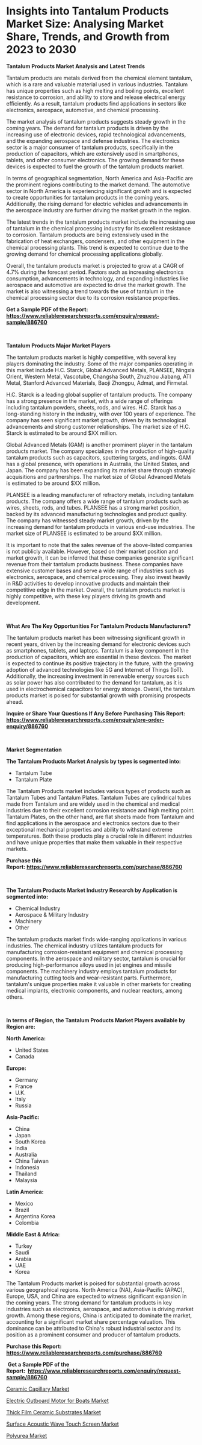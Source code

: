 <p><h1>Insights into Tantalum Products Market Size: Analysing Market Share, Trends, and Growth from 2023 to 2030</h1></p><p><strong>Tantalum Products Market Analysis and Latest Trends</strong></p>
<p><p>Tantalum products are metals derived from the chemical element tantalum, which is a rare and valuable material used in various industries. Tantalum has unique properties such as high melting and boiling points, excellent resistance to corrosion, and ability to store and release electrical energy efficiently. As a result, tantalum products find applications in sectors like electronics, aerospace, automotive, and chemical processing.</p><p>The market analysis of tantalum products suggests steady growth in the coming years. The demand for tantalum products is driven by the increasing use of electronic devices, rapid technological advancements, and the expanding aerospace and defense industries. The electronics sector is a major consumer of tantalum products, specifically in the production of capacitors, which are extensively used in smartphones, tablets, and other consumer electronics. The growing demand for these devices is expected to fuel the growth of the tantalum products market.</p><p>In terms of geographical segmentation, North America and Asia-Pacific are the prominent regions contributing to the market demand. The automotive sector in North America is experiencing significant growth and is expected to create opportunities for tantalum products in the coming years. Additionally, the rising demand for electric vehicles and advancements in the aerospace industry are further driving the market growth in the region.</p><p>The latest trends in the tantalum products market include the increasing use of tantalum in the chemical processing industry for its excellent resistance to corrosion. Tantalum products are being extensively used in the fabrication of heat exchangers, condensers, and other equipment in the chemical processing plants. This trend is expected to continue due to the growing demand for chemical processing applications globally.</p><p>Overall, the tantalum products market is projected to grow at a CAGR of 4.7% during the forecast period. Factors such as increasing electronics consumption, advancements in technology, and expanding industries like aerospace and automotive are expected to drive the market growth. The market is also witnessing a trend towards the use of tantalum in the chemical processing sector due to its corrosion resistance properties.</p></p>
<p><strong>Get a Sample PDF of the Report:&nbsp; <a href="https://www.reliableresearchreports.com/enquiry/request-sample/886760">https://www.reliableresearchreports.com/enquiry/request-sample/886760</a></strong></p>
<p>&nbsp;</p>
<p><strong>Tantalum Products Major Market Players</strong></p>
<p><p>The tantalum products market is highly competitive, with several key players dominating the industry. Some of the major companies operating in this market include H.C. Starck, Global Advanced Metals, PLANSEE, Ningxia Orient, Western Metal, Vascotube, Changsha South, Zhuzhou Jiabang, ATI Metal, Stanford Advanced Materials, Baoji Zhongpu, Admat, and Firmetal.</p><p>H.C. Starck is a leading global supplier of tantalum products. The company has a strong presence in the market, with a wide range of offerings including tantalum powders, sheets, rods, and wires. H.C. Starck has a long-standing history in the industry, with over 100 years of experience. The company has seen significant market growth, driven by its technological advancements and strong customer relationships. The market size of H.C. Starck is estimated to be around $XX million.</p><p>Global Advanced Metals (GAM) is another prominent player in the tantalum products market. The company specializes in the production of high-quality tantalum products such as capacitors, sputtering targets, and ingots. GAM has a global presence, with operations in Australia, the United States, and Japan. The company has been expanding its market share through strategic acquisitions and partnerships. The market size of Global Advanced Metals is estimated to be around $XX million.</p><p>PLANSEE is a leading manufacturer of refractory metals, including tantalum products. The company offers a wide range of tantalum products such as wires, sheets, rods, and tubes. PLANSEE has a strong market position, backed by its advanced manufacturing technologies and product quality. The company has witnessed steady market growth, driven by the increasing demand for tantalum products in various end-use industries. The market size of PLANSEE is estimated to be around $XX million.</p><p>It is important to note that the sales revenue of the above-listed companies is not publicly available. However, based on their market position and market growth, it can be inferred that these companies generate significant revenue from their tantalum products business. These companies have extensive customer bases and serve a wide range of industries such as electronics, aerospace, and chemical processing. They also invest heavily in R&D activities to develop innovative products and maintain their competitive edge in the market. Overall, the tantalum products market is highly competitive, with these key players driving its growth and development.</p></p>
<p>&nbsp;</p>
<p><strong>What Are The Key Opportunities For Tantalum Products Manufacturers?</strong></p>
<p><p>The tantalum products market has been witnessing significant growth in recent years, driven by the increasing demand for electronic devices such as smartphones, tablets, and laptops. Tantalum is a key component in the production of capacitors, which are essential in these devices. The market is expected to continue its positive trajectory in the future, with the growing adoption of advanced technologies like 5G and Internet of Things (IoT). Additionally, the increasing investment in renewable energy sources such as solar power has also contributed to the demand for tantalum, as it is used in electrochemical capacitors for energy storage. Overall, the tantalum products market is poised for substantial growth with promising prospects ahead.</p></p>
<p><strong>Inquire or Share Your Questions If Any Before Purchasing This Report: <a href="https://www.reliableresearchreports.com/enquiry/pre-order-enquiry/886760">https://www.reliableresearchreports.com/enquiry/pre-order-enquiry/886760</a></strong></p>
<p>&nbsp;</p>
<p><strong>Market Segmentation</strong></p>
<p><strong>The Tantalum Products Market Analysis by types is segmented into:</strong></p>
<p><ul><li>Tantalum Tube</li><li>Tantalum Plate</li></ul></p>
<p><p>The Tantalum Products market includes various types of products such as Tantalum Tubes and Tantalum Plates. Tantalum Tubes are cylindrical tubes made from Tantalum and are widely used in the chemical and medical industries due to their excellent corrosion resistance and high melting point. Tantalum Plates, on the other hand, are flat sheets made from Tantalum and find applications in the aerospace and electronics sectors due to their exceptional mechanical properties and ability to withstand extreme temperatures. Both these products play a crucial role in different industries and have unique properties that make them valuable in their respective markets.</p></p>
<p><strong>Purchase this Report:&nbsp;<a href="https://www.reliableresearchreports.com/purchase/886760">https://www.reliableresearchreports.com/purchase/886760</a></strong></p>
<p>&nbsp;</p>
<p><strong>The Tantalum Products Market Industry Research by Application is segmented into:</strong></p>
<p><ul><li>Chemical Industry</li><li>Aerospace & Military Industry</li><li>Machinery</li><li>Other</li></ul></p>
<p><p>The tantalum products market finds wide-ranging applications in various industries. The chemical industry utilizes tantalum products for manufacturing corrosion-resistant equipment and chemical processing components. In the aerospace and military sector, tantalum is crucial for producing high-performance alloys used in jet engines and missile components. The machinery industry employs tantalum products for manufacturing cutting tools and wear-resistant parts. Furthermore, tantalum's unique properties make it valuable in other markets for creating medical implants, electronic components, and nuclear reactors, among others.</p></p>
<p>&nbsp;</p>
<p><strong>In terms of Region, the Tantalum Products Market Players available by Region are:</strong></p>
<p>
    <p> <strong> North America: </strong>
        <ul>
            <li>United States</li>
            <li>Canada</li>
        </ul>
        </p> 
    <p> <strong> Europe: </strong>
        <ul>
            <li>Germany</li>
            <li>France</li>
            <li>U.K.</li>
            <li>Italy</li>
            <li>Russia</li>
        </ul>
        </p> 
    <p> <strong> Asia-Pacific: </strong>
        <ul>
            <li>China</li>
            <li>Japan</li>
            <li>South Korea</li>
            <li>India</li>
            <li>Australia</li>
            <li>China Taiwan</li>
            <li>Indonesia</li>
            <li>Thailand</li>
            <li>Malaysia</li>
        </ul>
        </p> 
    <p> <strong> Latin America: </strong>
        <ul>
            <li>Mexico</li>
            <li>Brazil</li>
            <li>Argentina Korea</li>
            <li>Colombia</li>
        </ul>
        </p> 
    <p> <strong> Middle East & Africa: </strong>
        <ul>
            <li>Turkey</li>
            <li>Saudi</li>
            <li>Arabia</li>
            <li>UAE</li>
            <li>Korea</li>
        </ul>
    </p>
    </p>
<p><p>The Tantalum Products market is poised for substantial growth across various geographical regions. North America (NA), Asia-Pacific (APAC), Europe, USA, and China are expected to witness significant expansion in the coming years. The strong demand for tantalum products in key industries such as electronics, aerospace, and automotive is driving market growth. Among these regions, China is anticipated to dominate the market, accounting for a significant market share percentage valuation. This dominance can be attributed to China's robust industrial sector and its position as a prominent consumer and producer of tantalum products.</p></p>
<p><strong>Purchase this Report: <a href="https://www.reliableresearchreports.com/purchase/886760">https://www.reliableresearchreports.com/purchase/886760</a></strong></p>
<p>&nbsp;<strong>Get a Sample PDF of the Report:&nbsp;&nbsp;<a href="https://www.reliableresearchreports.com/enquiry/request-sample/886760">https://www.reliableresearchreports.com/enquiry/request-sample/886760</a></strong></p>
<p><strong></strong></p>
<p><p><a href="https://medium.com/@katlynbauch/ceramic-capillary-market-competitive-analysis-market-trends-and-forecast-to-2030-5517ef668174">Ceramic Capillary Market</a></p><p><a href="https://medium.com/@half.skull.am/electric-outboard-motor-for-boats-market-insights-into-market-cagr-market-trends-and-growth-b7a2b64c2eca">Electric Outboard Motor for Boats Market</a></p><p><a href="https://github.com/rahu1503/Market-Research-Report-List-1/blob/main/thick-film-ceramic-substrates-market.md">Thick Film Ceramic Substrates Market</a></p><p><a href="https://medium.com/@eliasmann73/surface-acoustic-wave-touch-screen-market-insight-market-trends-growth-forecasted-from-2023-to-d6ea7d22a351">Surface Acoustic Wave Touch Screen Market</a></p><p><a href="https://github.com/rahu1501/Market-Research-Report-List-1/blob/main/polyurea-market.md">Polyurea Market</a></p></p>